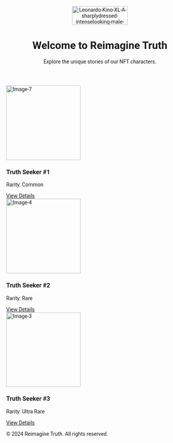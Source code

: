 <html lang="en">
 <head>
  <meta charset="utf-8"/>
  <meta content="width=device-width, initial-scale=1.0" name="viewport"/>
  <title>
   Reimagine Truth
  </title>
  <script src="https://cdn.tailwindcss.com">
  </script>
  <link href="https://cdnjs.cloudflare.com/ajax/libs/font-awesome/5.15.3/css/all.min.css" rel="stylesheet"/>
  <link href="https://fonts.googleapis.com/css2?family=Roboto:wght@400;700&amp;display=swap" rel="stylesheet"/>
  <style>
   body {
            font-family: 'Roboto', sans-serif;
        }
  </style>
 </head>
 <body class="bg-gray-900 text-gray-200">
  <header class="bg-gray-800 text-white p-4 flex flex-col items-center">
   <img alt="Leonardo-Kino-XL-A-sharplydressed-intenselooking-male-characte-3" class="w-36 mb-2" height="50" src="https://i.ibb.co/FkQLvDk/Leonardo-Kino-XL-A-sharplydressed-intenselooking-male-characte-3.jpg" width="150"/>
   <h1 class="text-2xl font-bold">
    Welcome to Reimagine Truth
   </h1>
   <p class="text-lg">
    Explore the unique stories of our NFT characters.
   </p>
  </header>
  <main class="p-4">
   <div class="grid grid-cols-1 sm:grid-cols-2 md:grid-cols-3 lg:grid-cols-4 gap-4" id="nft-grid">
    <div class="border border-gray-700 p-4 bg-gray-800">
     <img alt="Image-7" class="w-full mb-2" height="200" src="https://i.ibb.co/Wn4dwnd/Image-7.png" width="200"/>
     <h3 class="text-xl font-bold">
      Truth Seeker #1
     </h3>
     <p>
      Rarity: Common
     </p>
     <a class="text-blue-400" href="https://github.com/username/Reimagine-Truth/nft-1" target="_blank">
      View Details
     </a>
    </div>
    <div class="border border-gray-700 p-4 bg-gray-800">
     <img alt="Image-4" class="w-full mb-2" height="200" src="https://i.ibb.co/Hp4yn0y/Image-4.png" width="200"/>
     <h3 class="text-xl font-bold">
      Truth Seeker #2
     </h3>
     <p>
      Rarity: Rare
     </p>
     <a class="text-blue-400" href="https://github.com/username/Reimagine-Truth/nft-2" target="_blank">
      View Details
     </a>
    </div>
    <div class="border border-gray-700 p-4 bg-gray-800">
     <img alt="Image-3" class="w-full mb-2" height="200" src="https://i.ibb.co/phrB0xL/Image-3.png" width="200"/>
     <h3 class="text-xl font-bold">
      Truth Seeker #3
     </h3>
     <p>
      Rarity: Ultra Rare
     </p>
     <a class="text-blue-400" href="https://github.com/username/Reimagine-Truth/nft-3" target="_blank">
      View Details
     </a>
    </div>
   </div>
  </main>
  <footer class="bg-gray-800 text-white p-4 text-center">
   <p>
    © 2024 Reimagine Truth. All rights reserved.
   </p>
  </footer>
  <script>
   // Load NFT Data
        fetch('data/nft.json')
            .then(response => response.json())
            .then(data => {
                displayNFTs(data);
                const urlParams = new URLSearchParams(window.location.search);
                const nftId = urlParams.get('id');
                if (nftId) {
                    displayNFTDetails(data, nftId);
                }
            });

        // Display NFTs in the grid
        function displayNFTs(nfts) {
            const grid = document.getElementById('nft-grid');
            nfts.forEach(nft => {
                const div = document.createElement('div');
                div.classList.add('border', 'border-gray-700', 'p-4', 'bg-gray-800');
                div.innerHTML = `
                    <img src="${nft.image}" alt="${nft.name}" class="w-full mb-2">
                    <h3 class="text-xl font-bold">${nft.name}</h3>
                    <p>Rarity: ${nft.rarity}</p>
                    <a href="https://github.com/username/Reimagine-Truth/nft-${nft.id}" class="text-blue-400" target="_blank">View Details</a>
                `;
                grid.appendChild(div);
            });
        }

        // Display NFT details on the NFT details page
        function displayNFTDetails(nfts, id) {
            const nft = nfts.find(nft => nft.id == id);
            if (nft) {
                document.getElementById('nft-name').innerText = nft.name;
                document.getElementById('nft-image').src = nft.image;
                document.getElementById('nft-image').alt = nft.name;
                document.getElementById('nft-story').innerText = nft.effect;
                document.getElementById('nft-rarity').innerText = nft.rarity;
                document.getElementById('nft-attributes').innerText = `Type: ${nft.type}, Level: ${nft.level}, Style Variant: ${nft.style_variant}, Attack: ${nft.attack}, Defense: ${nft.defense}, Set ID: ${nft.set_id}, Serial Number: ${nft.serial_number}, Symbol: ${nft.symbol}, Power: ${nft.attributes.power}, Color: ${nft.attributes.color}, Special Ability: ${nft.attributes.special_ability}`;
                document.getElementById('qr-code').src = nft.qrCode;
                document.getElementById('qr-code').alt = `QR Code for ${nft.name}`;
            }
        }
  </script>
 </body>
</html>
</html>
